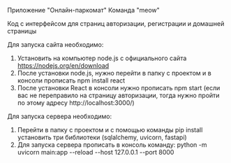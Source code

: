 Приложение "Онлайн-паркомат"
Команда "meow"

Код с интерфейсом для страниц авторизации, регистрации и домашней страницы

Для запуска сайта необходимо:
1. Установить на компьютер node.js с официального сайта https://nodejs.org/en/download
2. После установки node.js, нужно перейти в папку с проектом и в консоли прописать npm install react
3. После установки React в консоли нужно прописать npm start (если вас не переправило на страницу авторизации, тогда нужно пройти по этому адресу http://localhost:3000/)

Для запуска сервера необходимо:
1. Перейти в папку с проектом и с помощью команды pip install установить три библиотеки (sqlalchemy, uvicorn, fastapi)
2. Для запуска сервера прописать в консоль команду: python -m uvicorn main:app --reload --host 127.0.0.1 --port 8000
